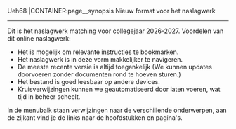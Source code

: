 Ueh68
|CONTAINER:page__synopsis
Nieuw format voor het naslagwerk
_____
Dit is het naslagwerk matching voor collegejaar 2026-2027. Voordelen van dit online naslagwerk:

- Het is mogelijk om relevante instructies te bookmarken.
- Het naslagwerk is in deze vorm makkelijker te navigeren.
- De meeste recente versie is altijd toegankelijk (We kunnen updates doorvoeren zonder documenten rond te hoeven sturen.)
- Het bestand is goed leesbaar op andere devices.
- Kruisverwijzingen kunnen we geautomatiseerd door laten voeren, wat tijd in beheer scheelt.

In de menubalk staan verwijzingen naar de verschillende onderwerpen, aan de zijkant vind je de links naar de hoofdstukken en pagina's.
